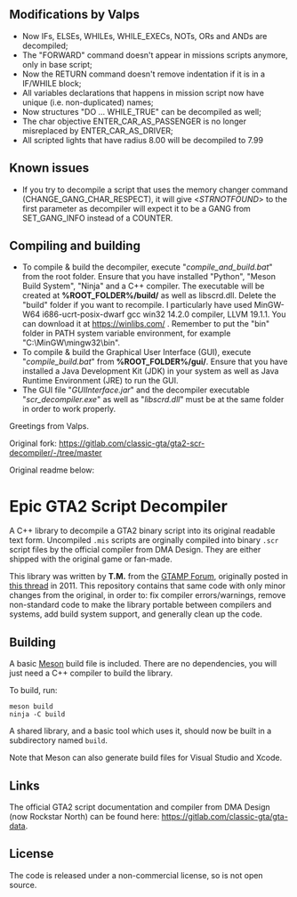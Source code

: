 ## Modifications by Valps

- Now IFs, ELSEs, WHILEs, WHILE_EXECs, NOTs, ORs and ANDs are decompiled;
- The "FORWARD" command doesn't appear in missions scripts anymore, only in base script;
- Now the RETURN command doesn't remove indentation if it is in a IF/WHILE block;
- All variables declarations that happens in mission script now have unique (i.e. non-duplicated) names;
- Now structures "DO ... WHILE_TRUE" can be decompiled as well;
- The char objective ENTER_CAR_AS_PASSENGER is no longer misreplaced by ENTER_CAR_AS_DRIVER;
- All scripted lights that have radius 8.00 will be decompiled to 7.99

## Known issues

- If you try to decompile a script that uses the memory changer command (CHANGE_GANG_CHAR_RESPECT), it will give \<*STRNOTFOUND*\> to the first parameter as decompiler will expect it to be a GANG from SET_GANG_INFO instead of a COUNTER.

## Compiling and building

- To compile & build the decompiler, execute "*compile_and_build.bat*" from the root folder. Ensure that you have installed "Python", "Meson Build System", "Ninja" and a C++ compiler. The executable will be created at **%ROOT_FOLDER%/build/** as well as libscrd.dll. Delete the "build" folder if you want to recompile. I particularly have used MinGW-W64 i686-ucrt-posix-dwarf gcc win32 14.2.0 compiler, LLVM 19.1.1. You can download it at https://winlibs.com/ . Remember to put the "bin" folder in PATH system variable environment, for example "C:\MinGW\mingw32\bin\".
- To compile & build the Graphical User Interface (GUI), execute "*compile_build.bat*" from **%ROOT_FOLDER%/gui/**. Ensure that you have installed a Java Development Kit (JDK) in your system as well as Java Runtime Environment (JRE) to run the GUI.
- The GUI file "*GUIInterface.jar*" and the decompiler executable "*scr_decompiler.exe*" as well as "*libscrd.dll*" must be at the same folder in order to work properly.

Greetings from Valps.

Original fork: https://gitlab.com/classic-gta/gta2-scr-decompiler/-/tree/master

Original readme below:

# Epic GTA2 Script Decompiler

A C++ library to decompile a GTA2 binary script into its original readable
text form. Uncompiled `.mis` scripts are orginally compiled into binary `.scr`
script files by the official compiler from DMA Design. They are either shipped
with the original game or fan-made.

This library was written by **T.M.** from the [GTAMP Forum](https://gtamp.com/forum),
originally posted in [this thread](https://gtamp.com/forum/viewtopic.php?t=447)
in 2011. This repository contains that same code with only minor changes from
the original, in order to: fix compiler errors/warnings, remove non-standard
code to make the library portable between compilers and systems, add build
system support, and generally clean up the code.

## Building

A basic [Meson](https://mesonbuild.com) build file is included. There are no
dependencies, you will just need a C++ compiler to build the library.

To build, run:

    meson build
    ninja -C build

A shared library, and a basic tool which uses it, should now be built in a
subdirectory named `build`.

Note that Meson can also generate build files for Visual Studio and Xcode.

## Links

The official GTA2 script documentation and compiler from DMA Design (now
Rockstar North) can be found here: <https://gitlab.com/classic-gta/gta-data>.

## License

The code is released under a non-commercial license, so is not open source.
